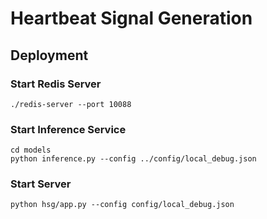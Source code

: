 # Heartbeat Signal Generation

## Deployment

### Start Redis Server

```
./redis-server --port 10088

```

### Start Inference Service

```
cd models
python inference.py --config ../config/local_debug.json 
```


### Start Server

```
python hsg/app.py --config config/local_debug.json
```
